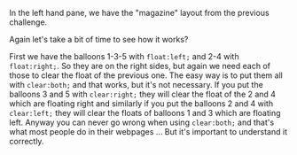 In the left hand pane, we have the "magazine" layout from the previous challenge.

Again let's take a bit of time to see how it works?

First we have the balloons 1-3-5 with `float:left;` and 2-4 with `float:right;`. So they are on the right sides, but again we need each of those to clear the float of the previous one. The easy way is to put them all with `clear:both;` and that works, but it's not necessary. If you put the balloons 3 and 5 with `clear:right;` they will clear the float of the 2 and 4 which are floating right and similarly if you put the balloons 2 and 4 with `clear:left;` they will clear the floats of balloons 1 and 3 which are floating left. Anyway you can never go wrong when using `clear:both;` and that's what most people do in their webpages ... But it's important to understand it correctly.